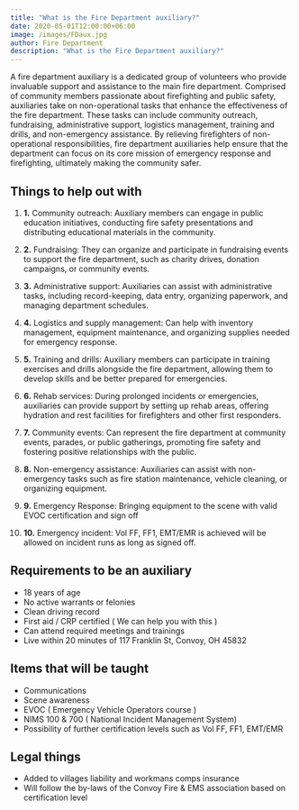 ```yaml
---
title: "What is the Fire Department auxiliary?"
date: 2020-05-01T12:00:00+06:00
image: /images/FDaux.jpg
author: Fire Department
description: "What is the Fire Department auxiliary?"
---
```



A fire department auxiliary is a dedicated group of volunteers who provide invaluable support and assistance to the main fire department. Comprised of community members passionate about firefighting and public safety, auxiliaries take on non-operational tasks that enhance the effectiveness of the fire department. These tasks can include community outreach, fundraising, administrative support, logistics management, training and drills, and non-emergency assistance. By relieving firefighters of non-operational responsibilities, fire department auxiliaries help ensure that the department can focus on its core mission of emergency response and firefighting, ultimately making the community safer.


## Things to help out with

1. **1.** Community outreach: Auxiliary members can engage in public education initiatives, conducting fire safety presentations and distributing educational materials in the community.

2. **2.** Fundraising: They can organize and participate in fundraising events to support the fire department, such as charity drives, donation campaigns, or community events.

3. **3.** Administrative support: Auxiliaries can assist with administrative tasks, including record-keeping, data entry, organizing paperwork, and managing department schedules.

4. **4.** Logistics and supply management: Can help with inventory management, equipment maintenance, and organizing supplies needed for emergency response.

5. **5.** Training and drills: Auxiliary members can participate in training exercises and drills alongside the fire department, allowing them to develop skills and be better prepared for emergencies.

6. **6.** Rehab services: During prolonged incidents or emergencies, auxiliaries can provide support by setting up rehab areas, offering hydration and rest facilities for firefighters and other first responders.

7. **7.** Community events: Can represent the fire department at community events, parades, or public gatherings, promoting fire safety and fostering positive relationships with the public.

8. **8.** Non-emergency assistance: Auxiliaries can assist with non-emergency tasks such as fire station maintenance, vehicle cleaning, or organizing equipment.

9. **9.** Emergency Response: Bringing equipment to the scene with valid EVOC certification and sign off

10. **10.** Emergency incident:  Vol FF, FF1, EMT/EMR is achieved will be allowed on incident runs as long as signed off.

## Requirements to be an auxiliary

- 18 years of age
- No active warrants or felonies
- Clean driving record
- First aid / CRP certified ( We can help you with this )
- Can attend required meetings and trainings
- Live within 20 minutes of 117 Franklin St, Convoy, OH 45832

## Items that will be taught

- Communications
- Scene awareness
- EVOC ( Emergency Vehicle Operators course )
- NIMS 100 & 700 ( National Incident Management System)
- Possibility of further certification levels such as Vol FF, FF1, EMT/EMR

## Legal things

- Added to villages liability and workmans comps insurance
- Will follow the by-laws of the Convoy Fire & EMS association based on certification level